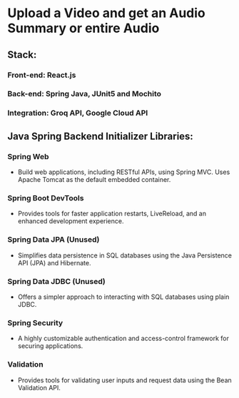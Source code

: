 # Upload a Video and get an Audio Summary or entire Audio

## Stack: 
### Front-end: React.js
### Back-end: Spring Java, JUnit5 and Mochito
### Integration: Groq API, Google Cloud API

## Java Spring Backend Initializer Libraries:

### Spring Web
- Build web applications, including RESTful APIs, using Spring MVC. Uses Apache Tomcat as the default embedded container.

### Spring Boot DevTools
- Provides tools for faster application restarts, LiveReload, and an enhanced development experience.

### Spring Data JPA (Unused)
- Simplifies data persistence in SQL databases using the Java Persistence API (JPA) and Hibernate.

### Spring Data JDBC (Unused)
- Offers a simpler approach to interacting with SQL databases using plain JDBC.

### Spring Security
- A highly customizable authentication and access-control framework for securing applications.

### Validation
- Provides tools for validating user inputs and request data using the Bean Validation API.

